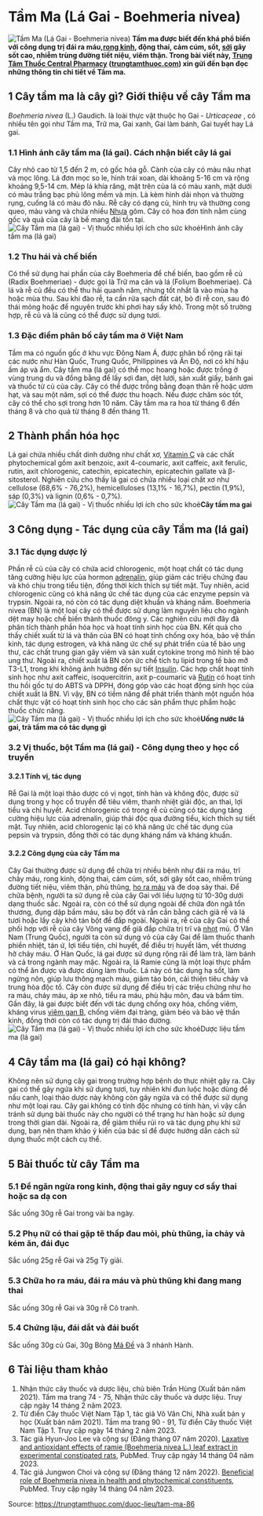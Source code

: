 # Tầm Ma (Lá Gai - Boehmeria nivea)

![Tầm Ma \(Lá Gai - Boehmeria nivea\)](https://trungtamthuoc.com/images/others/cay-tam-ma-gai-1-8486.jpg)
**Tầm ma được biết đến khá phổ biến với công dụng trị đái ra máu,[rong kinh](https://trungtamthuoc.com/bai-viet/rong-kinh-rong-huyet "rong kinh"), động thai, cảm cúm, sốt, [sởi](https://trungtamthuoc.com/bai-viet/benh-soi "sởi") gây sốt cao, nhiễm trùng đường tiết niệu, viêm thận. Trong bài viết này, [Trung Tâm Thuốc Central Pharmacy](https://trungtamthuoc.com/ "Trung Tâm Thuốc Central Pharmacy") ([trungtamthuoc.com](https://trungtamthuoc.com/ "trungtamthuoc.com")) xin gửi đến bạn đọc những thông tin chi tiết về Tầm ma.**
##  1 Cây tầm ma là cây gì? Giới thiệu về cây Tầm ma
_Boehmeria nivea_ (L.) Gaudich. là loài thực vật thuộc họ Gai - _Urticaceae_ , có nhiều tên gọi như Tầm ma, Trữ ma, Gai xanh, Gai làm bánh, Gai tuyết hay Lá gai.
### 1.1 Hình ảnh cây tầm ma (lá gai). Cách nhận biết cây lá gai
Cây nhỏ cao từ 1,5 đến 2 m, có gốc hóa gỗ. Cành của cây có màu nâu nhạt và mọc lông. Lá đơn mọc so le, hình trái xoan, dài khoảng 5-16 cm và rộng khoảng 9,5-14 cm. Mép lá khía răng, mặt trên của lá có màu xanh, mặt dưới có màu trắng bạc phủ lông mềm và mịn. Là kèm hình dải nhọn và thường rụng, cuống lá có màu đỏ nâu. Rễ cây có dạng củ, hình trụ và thường cong queo, màu vàng và chứa nhiều [Nhựa](https://trungtamthuoc.com/hoat-chat/nhua "Nhựa") gôm. Cây có hoa đơn tính nằm cùng gốc và quả của cây là bế mang đài tồn tại.
![Cây Tầm ma \(lá gai\) - Vị thuốc nhiều lợi ích cho sức khoẻ](https://trungtamthuoc.com/images/item/cay-tam-ma-gai-2.jpg)Hình ảnh cây tầm ma (lá gai)
### 1.2 Thu hái và chế biến
Có thể sử dụng hai phần của cây Boehmeria để chế biến, bao gồm rễ củ (Radix Boehmeriae) - được gọi là Trữ ma căn và lá (Folium Boehmeriae). Cả lá và rễ củ đều có thể thu hái quanh năm, nhưng tốt nhất là vào mùa hạ hoặc mùa thu. Sau khi đào rễ, ta cần rửa sạch đất cát, bỏ đi rễ con, sau đó thái mỏng hoặc để nguyên trước khi phơi hay sấy khô. Trong một số trường hợp, rễ củ và lá cũng có thể được sử dụng tươi.
### 1.3 Đặc điểm phân bố cây tầm ma ở Việt Nam
Tầm ma có nguồn gốc ở khu vực Đông Nam Á, được phân bố rộng rãi tại các nước như Hàn Quốc, Trung Quốc, Philippines và Ấn Độ, nơi có khí hậu ấm áp và ẩm.
Cây tầm ma (lá gai) có thể mọc hoang hoặc được trồng ở vùng trung du và đồng bằng để lấy sợi đan, dệt lưới, sản xuất giấy, bánh gai và thuốc từ củ của cây. Cây có thể được trồng bằng đoạn thân rễ hoặc ươm hạt, và sau một năm, sợi có thể được thu hoạch. Nếu được chăm sóc tốt, cây có thể cho sợi trong hơn 10 năm. Cây tầm ma ra hoa từ tháng 6 đến tháng 8 và cho quả từ tháng 8 đến tháng 11.
##  2 Thành phần hóa học
Lá gai chứa nhiều chất dinh dưỡng như chất xơ, [Vitamin C](https://trungtamthuoc.com/hoat-chat/vitamin-c "Vitamin C") và các chất phytochemical gồm axit benzoic, axit 4-coumaric, axit caffeic, axit ferulic, rutin, axit chlorogenic, catechin, epicatechin, epicatechin gallate và β-sitosterol. Nghiên cứu cho thấy lá gai có chứa nhiều loại chất xơ như cellulose (68,6% - 76,2%), hemicelluloses (13,1% - 16,7%), pectin (1,9%), sáp (0,3%) và lignin (0,6% - 0,7%).
![Cây Tầm ma \(lá gai\) - Vị thuốc nhiều lợi ích cho sức khoẻ](https://trungtamthuoc.com/images/item/cay-tam-ma-gai-4.jpg)**Cây tầm ma gai**
##  3 Công dụng - Tác dụng của cây Tầm ma (lá gai)
### 3.1 Tác dụng dược lý 
Phần rễ củ của cây có chứa acid chlorogenic, một hoạt chất có tác dụng tăng cường hiệu lực của hormon [adrenalin](https://trungtamthuoc.com/hoat-chat/adrenalin "adrenalin"), giúp giảm các triệu chứng đau và khó chịu trong tiểu tiện, đồng thời kích thích sự tiết mật. Tuy nhiên, acid chlorogenic cũng có khả năng ức chế tác dụng của các enzyme pepsin và trypsin. Ngoài ra, nó còn có tác dụng diệt khuẩn và kháng nấm.
Boehmeria nivea (BN) là một loại cây có thể được sử dụng làm nguyên liệu cho ngành dệt may hoặc chế biến thành thuốc đông y. Các nghiên cứu mới đây đã phân tích thành phần hóa học và hoạt tính sinh học của BN. Kết quả cho thấy chiết xuất từ lá và thân của BN có hoạt tính chống oxy hóa, bảo vệ thần kinh, tác dụng estrogen, và khả năng ức chế sự phát triển của tế bào ung thư, các chất trung gian gây viêm và sản xuất cytokine trong mô hình tế bào ung thư. Ngoài ra, chiết xuất lá BN còn ức chế tích tụ lipid trong tế bào mỡ T3-L1, trong khi không ảnh hưởng đến sự tiết [Insulin](https://trungtamthuoc.com/hoat-chat/insulin "Insulin"). Các hợp chất hoạt tính sinh học như axit caffeic, isoquercitrin, axit p-coumaric và [Rutin](https://trungtamthuoc.com/hoat-chat/rutin "Rutin") có hoạt tính thu hồi gốc tự do ABTS và DPPH, đóng góp vào các hoạt động sinh học của chiết xuất lá BN. Vì vậy, BN có tiềm năng để phát triển thành một nguồn hóa chất thực vật có hoạt tính sinh học cho các sản phẩm thực phẩm hoặc thuốc chức năng.
![Cây Tầm ma \(lá gai\) - Vị thuốc nhiều lợi ích cho sức khoẻ](https://trungtamthuoc.com/images/item/cay-tam-ma-gai-3.jpg)**Uống nước lá gai, trà tầm ma có tác dụng gì**
### 3.2 Vị thuốc, bột Tầm ma (lá gai) - Công dụng theo y học cổ truyền
#### 3.2.1 Tính vị, tác dụng
Rễ Gai là một loại thảo dược có vị ngọt, tính hàn và không độc, được sử dụng trong y học cổ truyền để tiêu viêm, thanh nhiệt giải độc, an thai, lợi tiểu và chỉ huyết. Acid chlorogenic có trong rễ củ cũng có tác dụng tăng cường hiệu lực của adrenalin, giúp thải độc qua đường tiểu, kích thích sự tiết mật. Tuy nhiên, acid chlorogenic lại có khả năng ức chế tác dụng của pepsin và trypsin, đồng thời có tác dụng kháng nấm và kháng khuẩn.
#### 3.2.2 Công dụng của cây Tầm ma
Cây Gai thường được sử dụng để chữa trị nhiều bệnh như đái ra máu, trĩ chảy máu, rong kinh, động thai, cảm cúm, sốt, sởi gây sốt cao, nhiễm trùng đường tiết niệu, viêm thận, phù thũng, [ho ra máu](https://trungtamthuoc.com/bai-viet/ho-ra-mau "ho ra máu") và đe doạ sảy thai.
Để chữa bệnh, người ta sử dụng rễ của cây Gai với liều lượng từ 10-30g dưới dạng thuốc sắc. Ngoài ra, còn có thể sử dụng ngoài để chữa đòn ngã tổn thương, đụng dập bầm máu, sâu bọ đốt và rắn cắn bằng cách giã rễ và lá tươi hoặc lấy cây khô tán bột để đắp ngoài.
Ngoài ra, rễ của cây Gai có thể phối hợp với rễ của cây Vông vang để giã đắp chữa trị trĩ và [nhọt](https://trungtamthuoc.com/bai-viet/nhot "nhọt") mủ.
Ở Vân Nam (Trung Quốc), người ta còn sử dụng vỏ của cây Gai để làm thuốc thanh phiền nhiệt, tán ứ, lợi tiểu tiện, chỉ huyết, để điều trị huyết lâm, vết thương hở chảy máu.
Ở Hàn Quốc, lá gai được sử dụng rộng rãi để làm trà, làm bánh và cả trong ngành may mặc. Ngoài ra, lá Ramie cũng là một loại thực phẩm có thể ăn được và được dùng làm thuốc. Lá này có tác dụng hạ sốt, làm ngừng nôn, giúp lưu thông mạch máu, giảm táo bón, cải thiện tiêu chảy và trung hòa độc tố. Cây còn được sử dụng để điều trị các triệu chứng như ho ra máu, chảy máu, áp xe nhỏ, tiểu ra máu, phù hậu môn, đau và bầm tím. Gần đây, lá gai được biết đến với tác dụng chống oxy hóa, chống viêm, kháng virus [viêm gan B](https://trungtamthuoc.com/bai-viet/viem-gan-vi-rut-b "viêm gan B"), chống viêm đại tràng, giảm béo và bảo vệ thần kinh, đồng thời còn có tác dụng trị đái tháo đường.
![Cây Tầm ma \(lá gai\) - Vị thuốc nhiều lợi ích cho sức khoẻ](https://trungtamthuoc.com/images/item/cay-tam-ma-gai-5.jpg)Dược liệu tầm ma (lá gai)
##  4 Cây tầm ma (lá gai) có hại không?
Không nên sử dụng cây gai trong trường hợp bệnh do thực nhiệt gây ra.
Cây gai có thể gây ngứa khi sử dụng tươi, tuy nhiên khi đun luộc hoặc dùng để nấu canh, loại thảo dược này không còn gây ngứa và có thể được sử dụng như một loại rau.
Cây gai không có tính độc nhưng có tính hàn, vì vậy cần tránh sử dụng bài thuốc này cho người có thể trạng hư hàn hoặc sử dụng trong thời gian dài. Ngoài ra, để giảm thiểu rủi ro và tác dụng phụ khi sử dụng, bạn nên tham khảo ý kiến của bác sĩ để được hướng dẫn cách sử dụng thuốc một cách cụ thể.
##  5 Bài thuốc từ cây Tầm ma
### 5.1 Để ngăn ngừa rong kinh, động thai gây nguy cơ sẩy thai hoặc sa dạ con
Sắc uống 30g rễ Gai trong vài ba ngày.
### 5.2 Phụ nữ có thai gặp tê thấp đau mỏi, phù thũng, ỉa chảy và kém ăn, đái đục
Sắc uống 25g rễ Gai và 25g Tỳ giải.
### 5.3 Chữa ho ra máu, đái ra máu và phù thũng khi đang mang thai
Sắc uống 30g rễ Gai và 30g rễ Cỏ tranh.
### 5.4 Chứng lậu, đái dắt và đái buốt
Sắc uống 30g củ Gai, 30g Bông [Mã Đề](https://trungtamthuoc.com/hoat-chat/ma-de "Mã Đề") và 3 nhánh Hành.
##  6 Tài liệu tham khảo
  1. Nhận thức cây thuốc và dược liệu, chủ biên Trần Hùng (Xuất bản năm 2021). Tầm ma trang 74 - 75, Nhận thức cây thuốc và dược liệu. Truy cập ngày 14 tháng 2 năm 2023.
  2. Từ điển Cây thuốc Việt Nam Tập 1, tác giả Võ Văn Chi, Nhà xuất bản y học (Xuất bản năm 2021). Tầm ma trang 90 - 91, Từ điển Cây thuốc Việt Nam Tập 1. Truy cập ngày 14 tháng 2 năm 2023.
  3. Tác giả Hyun‐Joo Lee và cộng sự (Đăng tháng 07 năm 2020). [Laxative and antioxidant effects of ramie (Boehmeria nivea L.) leaf extract in experimental constipated rats](https://www.ncbi.nlm.nih.gov/pmc/articles/PMC7382170/), PubMed. Truy cập ngày 14 tháng 04 năm 2023.
  4. Tác giả Jungwon Choi và cộng sự (Đăng tháng 12 năm 2022). [Beneficial role of Boehmeria nivea in health and phytochemical constituents](https://pubmed.ncbi.nlm.nih.gov/36209491/), PubMed. Truy cập ngày 14 tháng 04 năm 2023.




Source: https://trungtamthuoc.com/duoc-lieu/tam-ma-86